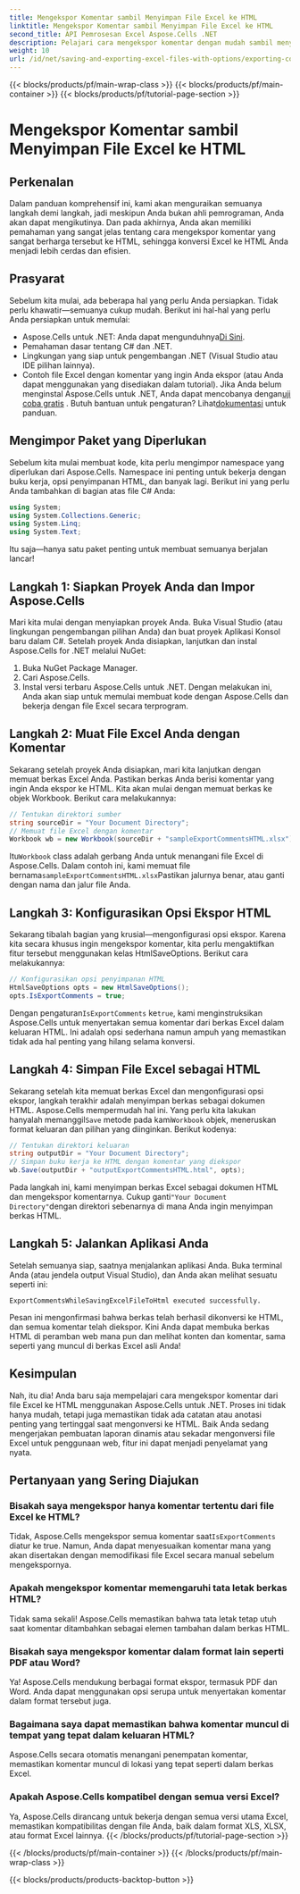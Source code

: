 ```yaml
---
title: Mengekspor Komentar sambil Menyimpan File Excel ke HTML
linktitle: Mengekspor Komentar sambil Menyimpan File Excel ke HTML
second_title: API Pemrosesan Excel Aspose.Cells .NET
description: Pelajari cara mengekspor komentar dengan mudah sambil menyimpan file Excel ke HTML menggunakan Aspose.Cells untuk .NET. Ikuti panduan langkah demi langkah ini untuk menyimpan anotasi.
weight: 10
url: /id/net/saving-and-exporting-excel-files-with-options/exporting-comments/
---
```


{{< blocks/products/pf/main-wrap-class >}}
{{< blocks/products/pf/main-container >}}
{{< blocks/products/pf/tutorial-page-section >}}

# Mengekspor Komentar sambil Menyimpan File Excel ke HTML

## Perkenalan
Dalam panduan komprehensif ini, kami akan menguraikan semuanya langkah demi langkah, jadi meskipun Anda bukan ahli pemrograman, Anda akan dapat mengikutinya. Dan pada akhirnya, Anda akan memiliki pemahaman yang sangat jelas tentang cara mengekspor komentar yang sangat berharga tersebut ke HTML, sehingga konversi Excel ke HTML Anda menjadi lebih cerdas dan efisien.
## Prasyarat
Sebelum kita mulai, ada beberapa hal yang perlu Anda persiapkan. Tidak perlu khawatir—semuanya cukup mudah. Berikut ini hal-hal yang perlu Anda persiapkan untuk memulai:
-  Aspose.Cells untuk .NET: Anda dapat mengunduhnya[Di Sini](https://releases.aspose.com/cells/net/).
- Pemahaman dasar tentang C# dan .NET.
- Lingkungan yang siap untuk pengembangan .NET (Visual Studio atau IDE pilihan lainnya).
- Contoh file Excel dengan komentar yang ingin Anda ekspor (atau Anda dapat menggunakan yang disediakan dalam tutorial).
 Jika Anda belum menginstal Aspose.Cells untuk .NET, Anda dapat mencobanya dengan[uji coba gratis](https://releases.aspose.com/) . Butuh bantuan untuk pengaturan? Lihat[dokumentasi](https://reference.aspose.com/cells/net/) untuk panduan.
## Mengimpor Paket yang Diperlukan
Sebelum kita mulai membuat kode, kita perlu mengimpor namespace yang diperlukan dari Aspose.Cells. Namespace ini penting untuk bekerja dengan buku kerja, opsi penyimpanan HTML, dan banyak lagi. Berikut ini yang perlu Anda tambahkan di bagian atas file C# Anda:
```csharp
using System;
using System.Collections.Generic;
using System.Linq;
using System.Text;
```
Itu saja—hanya satu paket penting untuk membuat semuanya berjalan lancar!
## Langkah 1: Siapkan Proyek Anda dan Impor Aspose.Cells
Mari kita mulai dengan menyiapkan proyek Anda. Buka Visual Studio (atau lingkungan pengembangan pilihan Anda) dan buat proyek Aplikasi Konsol baru dalam C#. Setelah proyek Anda disiapkan, lanjutkan dan instal Aspose.Cells for .NET melalui NuGet:
1. Buka NuGet Package Manager.
2. Cari Aspose.Cells.
3. Instal versi terbaru Aspose.Cells untuk .NET.
Dengan melakukan ini, Anda akan siap untuk memulai membuat kode dengan Aspose.Cells dan bekerja dengan file Excel secara terprogram.
## Langkah 2: Muat File Excel Anda dengan Komentar
Sekarang setelah proyek Anda disiapkan, mari kita lanjutkan dengan memuat berkas Excel Anda. Pastikan berkas Anda berisi komentar yang ingin Anda ekspor ke HTML. Kita akan mulai dengan memuat berkas ke objek Workbook.
Berikut cara melakukannya:
```csharp
// Tentukan direktori sumber
string sourceDir = "Your Document Directory";
// Memuat file Excel dengan komentar
Workbook wb = new Workbook(sourceDir + "sampleExportCommentsHTML.xlsx");
```
 Itu`Workbook` class adalah gerbang Anda untuk menangani file Excel di Aspose.Cells. Dalam contoh ini, kami memuat file bernama`sampleExportCommentsHTML.xlsx`Pastikan jalurnya benar, atau ganti dengan nama dan jalur file Anda.
## Langkah 3: Konfigurasikan Opsi Ekspor HTML
Sekarang tibalah bagian yang krusial—mengonfigurasi opsi ekspor. Karena kita secara khusus ingin mengekspor komentar, kita perlu mengaktifkan fitur tersebut menggunakan kelas HtmlSaveOptions.
Berikut cara melakukannya:
```csharp
// Konfigurasikan opsi penyimpanan HTML
HtmlSaveOptions opts = new HtmlSaveOptions();
opts.IsExportComments = true;
```
 Dengan pengaturan`IsExportComments` ke`true`, kami menginstruksikan Aspose.Cells untuk menyertakan semua komentar dari berkas Excel dalam keluaran HTML. Ini adalah opsi sederhana namun ampuh yang memastikan tidak ada hal penting yang hilang selama konversi.
## Langkah 4: Simpan File Excel sebagai HTML
 Sekarang setelah kita memuat berkas Excel dan mengonfigurasi opsi ekspor, langkah terakhir adalah menyimpan berkas sebagai dokumen HTML. Aspose.Cells mempermudah hal ini. Yang perlu kita lakukan hanyalah memanggil`Save` metode pada kami`Workbook` objek, meneruskan format keluaran dan pilihan yang diinginkan.
Berikut kodenya:
```csharp
// Tentukan direktori keluaran
string outputDir = "Your Document Directory";
// Simpan buku kerja ke HTML dengan komentar yang diekspor
wb.Save(outputDir + "outputExportCommentsHTML.html", opts);
```
 Pada langkah ini, kami menyimpan berkas Excel sebagai dokumen HTML dan mengekspor komentarnya. Cukup ganti`"Your Document Directory"`dengan direktori sebenarnya di mana Anda ingin menyimpan berkas HTML.
## Langkah 5: Jalankan Aplikasi Anda
Setelah semuanya siap, saatnya menjalankan aplikasi Anda. Buka terminal Anda (atau jendela output Visual Studio), dan Anda akan melihat sesuatu seperti ini:
```plaintext
ExportCommentsWhileSavingExcelFileToHtml executed successfully.
```
Pesan ini mengonfirmasi bahwa berkas telah berhasil dikonversi ke HTML, dan semua komentar telah diekspor. Kini Anda dapat membuka berkas HTML di peramban web mana pun dan melihat konten dan komentar, sama seperti yang muncul di berkas Excel asli Anda!
## Kesimpulan
Nah, itu dia! Anda baru saja mempelajari cara mengekspor komentar dari file Excel ke HTML menggunakan Aspose.Cells untuk .NET. Proses ini tidak hanya mudah, tetapi juga memastikan tidak ada catatan atau anotasi penting yang tertinggal saat mengonversi ke HTML. Baik Anda sedang mengerjakan pembuatan laporan dinamis atau sekadar mengonversi file Excel untuk penggunaan web, fitur ini dapat menjadi penyelamat yang nyata.
## Pertanyaan yang Sering Diajukan
### Bisakah saya mengekspor hanya komentar tertentu dari file Excel ke HTML?  
Tidak, Aspose.Cells mengekspor semua komentar saat`IsExportComments` diatur ke true. Namun, Anda dapat menyesuaikan komentar mana yang akan disertakan dengan memodifikasi file Excel secara manual sebelum mengekspornya.
### Apakah mengekspor komentar memengaruhi tata letak berkas HTML?  
Tidak sama sekali! Aspose.Cells memastikan bahwa tata letak tetap utuh saat komentar ditambahkan sebagai elemen tambahan dalam berkas HTML.
### Bisakah saya mengekspor komentar dalam format lain seperti PDF atau Word?  
Ya! Aspose.Cells mendukung berbagai format ekspor, termasuk PDF dan Word. Anda dapat menggunakan opsi serupa untuk menyertakan komentar dalam format tersebut juga.
### Bagaimana saya dapat memastikan bahwa komentar muncul di tempat yang tepat dalam keluaran HTML?  
Aspose.Cells secara otomatis menangani penempatan komentar, memastikan komentar muncul di lokasi yang tepat seperti dalam berkas Excel.
### Apakah Aspose.Cells kompatibel dengan semua versi Excel?  
Ya, Aspose.Cells dirancang untuk bekerja dengan semua versi utama Excel, memastikan kompatibilitas dengan file Anda, baik dalam format XLS, XLSX, atau format Excel lainnya.
{{< /blocks/products/pf/tutorial-page-section >}}

{{< /blocks/products/pf/main-container >}}
{{< /blocks/products/pf/main-wrap-class >}}

{{< blocks/products/products-backtop-button >}}
